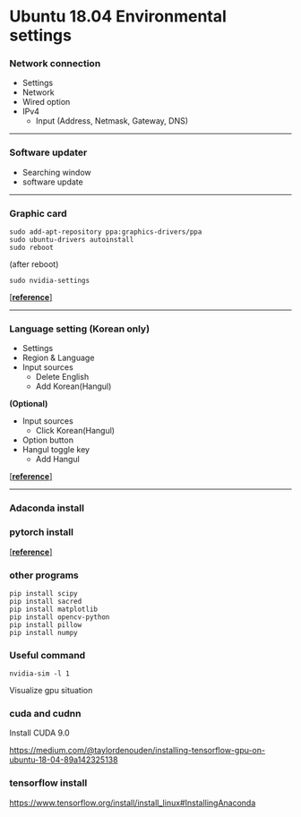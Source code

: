 # Ubuntu 18.04 Environmental settings

### Network connection

- Settings
- Network
- Wired option
- IPv4
  - Input (Address, Netmask, Gateway, DNS)

---

### Software updater

- Searching window
- software update

---

### Graphic card

```
sudo add-apt-repository ppa:graphics-drivers/ppa
sudo ubuntu-drivers autoinstall
sudo reboot
```
(after reboot)
```
sudo nvidia-settings
```
[[**reference**]](http://optic.tistory.com/119)

---

### Language setting (Korean only)

- Settings
- Region & Language
- Input sources
  - Delete English
  - Add Korean(Hangul)
  
**(Optional)**
- Input sources
  - Click Korean(Hangul)
- Option button
- Hangul toggle key
  - Add Hangul

[[**reference**]](http://snowdeer.github.io/linux/2018/07/11/ubuntu-18p04-install-korean-keyboard/)

---

### Adaconda install




### pytorch install

[[**reference**]](https://pytorch.org/)

### other programs

```
pip install scipy
pip install sacred
pip install matplotlib
pip install opencv-python
pip install pillow
pip install numpy
```

### Useful command


```
nvidia-sim -l 1
```
Visualize gpu situation



### cuda and cudnn

Install CUDA 9.0

https://medium.com/@taylordenouden/installing-tensorflow-gpu-on-ubuntu-18-04-89a142325138

### tensorflow install

https://www.tensorflow.org/install/install_linux#InstallingAnaconda


